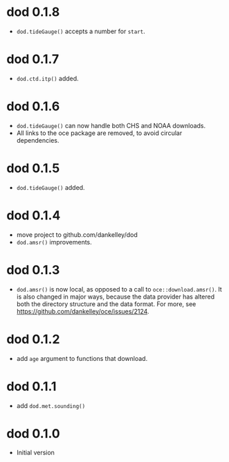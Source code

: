 # dod 0.1.8

* `dod.tideGauge()` accepts a number for `start`.

# dod 0.1.7

* `dod.ctd.itp()` added.

# dod 0.1.6

* `dod.tideGauge()` can now handle both CHS and NOAA downloads.
* All links to the oce package are removed, to avoid circular dependencies.

# dod 0.1.5

* `dod.tideGauge()` added.

# dod 0.1.4

* move project to github.com/dankelley/dod
* `dod.amsr()` improvements.

# dod 0.1.3

* `dod.amsr()` is now local, as opposed to a call to `oce::download.amsr()`.
  It is also changed in major ways, because the data provider has altered
  both the directory structure and the data format.  For more, see
  https://github.com/dankelley/oce/issues/2124.

# dod 0.1.2

* add `age` argument to functions that download.

# dod 0.1.1

* add `dod.met.sounding()`

# dod 0.1.0

* Initial version

